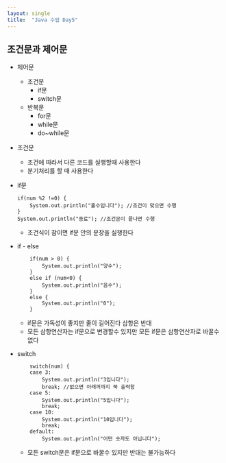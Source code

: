 ```yaml
---
layout: single
title:  "Java 수업 Day5"
---
```

## 조건문과 제어문

* 제어문 
	* 조건문
		* if문
		* switch문
	* 반복문
		* for문
		* while문
		* do~while문


* 조건문 
	* 조건에 따라서 다른 코드를 실행할때 사용한다
	* 분기처리를 할 때 사용한다
* if문
    ```
    if(num %2 !=0) {
    	System.out.println("홀수입니다"); //조건이 맞으면 수행
    }
    System.out.println("종료"); //조건문이 끝나면 수행
    ```

    * 조건식이 참이면 if문 안의 문장을 실행한다

	

* if - else
    ```
		if(num > 0) {
			System.out.println("양수");
		}
		else if (num<0) {
			System.out.println("음수");
		}
		else {
			System.out.println("0");
		}
    ```

  * if문은 가독성이 좋지만 줄이 길어진다 삼항은 반대
  * 모든 삼항연산자는 if문으로 변경할수 있지만 모든 if문은 삼항연산자로 바꿀수 없다

* switch
    ```
		switch(num) {
		case 3:
			System.out.println("3입니다");
			break; //없으면 아래꺼까지 쭉 출력함
		case 5:
			System.out.println("5입니다");
			break;
		case 10:
			System.out.println("10입니다");
			break;
		default:
			System.out.println("어떤 숫자도 아닙니다");
    ```
  * 모든 switch문은 if문으로 바꿀수 있지만 반대는 불가능하다
